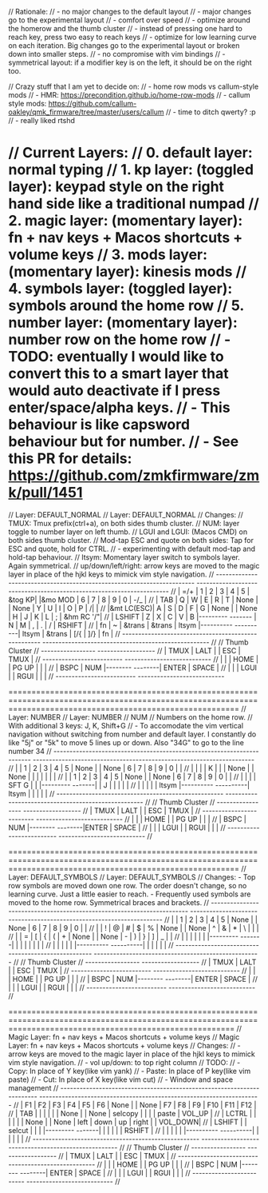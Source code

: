 // Rationale:
// - no major changes to the default layout
//     - major changes go to the experimental layout
// - comfort over speed
//     - optimize around the homerow and the thumb cluster
//     - instead of pressing one hard to reach key, press two easy to reach keys
// - optimize for low learning curve on each iteration. Big changes go to the experimental layout or broken down into smaller steps.
// - no compromise with vim bindings
// - symmetrical layout: if a modifier key is on the left, it should be on the right too.


// Crazy stuff that I am yet to decide on:
// - home row mods vs callum-style mods
//     - HMR: https://precondition.github.io/home-row-mods
//     - callum style mods: https://github.com/callum-oakley/qmk_firmware/tree/master/users/callum
// - time to ditch qwerty? :p
// - really liked rtshd
 
 // Current Layers:
 // 0. default layer:                                 normal typing
 // 1. kp layer:               (toggled layer):       keypad style on the right hand side like a traditional numpad
 // 2. magic layer:            (momentary layer):     fn + nav keys + Macos shortcuts + volume keys
 // 3. mods layer:             (momentary layer):     kinesis mods
 // 4. symbols layer:          (toggled layer):       symbols around the home row
 // 5. number layer:           (momentary layer):     number row on the home row
//      - TODO: eventually I would like to convert this to a smart layer that would auto deactivate if I press enter/space/alpha keys.
//            - This behaviour is like capsword behaviour but for number.
//            - See this PR for details: https://github.com/zmkfirmware/zmk/pull/1451
==============================================================================================================================================================
// Layer: DEFAULT_NORMAL
// Layer: DEFAULT_NORMAL
// Changes:
// TMUX: Tmux prefix(ctrl+a), on both sides thumb cluster.
// NUM: layer toggle to number layer on left thumb.
// LGUI and LGUI: (Macos CMD) on both sides thumb cluster.
// Mod-tap ESC and quote on both sides: Tap for ESC and quote, hold for CTRL.
//   - experimenting with default mod-tap and hold-tap behaviour.
// ltsym: Momentary layer switch to symbols layer. Again symmetrical.
// up/down/left/right: arrow keys are moved to the magic layer in place of the hjkl keys to mimick vim style navigation.
// -----------------------------------------------------------------------           ---------------------------------------------------------------------
// |   =/+     |    1    |    2    |    3    |    4    |    5    | &tog KP|           |&mo MOD |    6    |    7    |    8    |    9    |    0     |  -/_       |
// |   TAB     |    Q    |    W    |    E    |    R    |    T    |  None  |           | None   |    Y    |    U    |    I    |    O    |    P     |  \/|       |
// |&mt LC(ESC)|    A    |    S    |    D    |    F    |    G    |  None  |           | None   |    H    |    J    |    K    |    L    |    ;     |  &hm RC '/"|
// |  LSHIFT   |    Z    |    X    |    C    |    V    |    B    |---------           -------  |    N    |    M    |    ,    |    .    |    /     |  RSHIFT    |
// |   fn      |    ~    | &trans  |  &trans |  ltsym  |----------                           ----------|  ltsym  | &trans  |   [/{   |   ]/}      |  fn        |
// ----------------------------------------------------                                                ----------------------------------------------------
//
//                                                                        Thumb Cluster
//                                                       -----------------              ------------------
//                                                       | TMUX | LALT |                | ESC | TMUX |
//                                               -------------------------              ---------------------------
//                                               |       |       | HOME  |              | PG UP |        |         |
//                                               | BSPC  |  NUM  |--------              --------|  ENTER |  SPACE  |
//                                               |       |       | LGUI  |              | RGUI  |        |         |
//                                               -------------------------              ---------------------------

==============================================================================================================================================================
// Layer: NUMBER
// Layer: NUMBER
// NUM
// Numbers on the home row.
// With additional 3 keys: J, K, Shift+G
//  - To accomodate the vim vertical navigation without switching from number and default layer. I constantly do like "5j" or "5k" to move 5 lines up or down. Also "34G" to go to the line number 34
// -----------------------------------------------------------------------           ---------------------------------------------------------------------
// |          |    1   |    2   |    3    |    4    |    5    |  None  |           | None |    6    |    7    |    8    |    9    |    0     |          |
// |          |        |        |    K    |         |         |  None  |           | None |         |         |         |         |          |          |
// |          |    1   |    2   |    3    |    4    |    5    |  None  |           | None |    6    |    7    |    8    |    9    |    0     |          |
// |          |        |        |  SFT G  |         |         |---------           -------|         |    J    |         |         |          |          |
// |          |        |        |         |  ltsym  |----------                           ----------|  ltsym  |         |         |          |          |
// ----------------------------------------------------                                                ----------------------------------------------------
//
//                                                                        Thumb Cluster
//                                                       -----------------              ------------------
//                                                       | TMUX | LALT |                | ESC | TMUX |
//                                               -------------------------              ---------------------------
//                                               |       |       | HOME  |              | PG UP |        |         |
//                                               | BSPC  |  NUM  |--------              --------|ENTER   | SPACE   |
//                                               |       |       | LGUI  |              | RGUI  |        |         |
//                                               -------------------------              ---------------------------
//


==============================================================================================================================================================
// Layer: DEFAULT_SYMBOLS
// Layer: DEFAULT_SYMBOLS
// Changes:
    - Top row symbols are moved down one row. The order doesn't change, so no learning curve. Just a little easier to reach.
    - Frequently used symbols are moved to the home row. Symmetrical braces and brackets. 
// -----------------------------------------------------------------------           ---------------------------------------------------------------------
// |          |    1   |    2   |    3    |    4    |    5    |  None  |           | None |    6    |    7    |    8    |    9    |    0     |          |
// |          |    !   |    @   |    #    |    $    |    %    |  None  |           | None |    ^    |    &    |    *    |    \    |          |          |
// |          |    =   |    [   |    {    |    (    |    +    |  None  |           | None |    -    |    )    |    }    |    ]    |    _     |          |
// |          |        |        |         |         |         |---------           -------|         |    |    |         |         |          |          |
// |          |        |        |         |         |----------                           ----------|         |         |         |          |          |
// ----------------------------------------------------                                                ----------------------------------------------------
//
//                                                                        Thumb Cluster
//                                                       -----------------              ------------------
//                                                       | TMUX | LALT |                | ESC | TMUX |
//                                               -------------------------              ---------------------------
//                                               |       |       | HOME  |              | PG UP |        |         |
//                                               | BSPC  |  NUM  |--------              --------| ENTER  |  SPACE  |
//                                               |       |       | LGUI  |              | RGUI  |        |         |
//                                               -------------------------              ---------------------------
//


=============================================================================================================================================================
// Magic Layer: fn + nav keys + Macos shortcuts + volume keys
// Magic Layer: fn + nav keys + Macos shortcuts + volume keys
// Changes:
// - arrow keys are moved to the magic layer in place of the hjkl keys to mimick vim style navigation.
// - vol up/down: to top right column
// TODO:
// - Copy: In place of Y key(like vim yank)
// - Paste: In place of P key(like vim paste)
// - Cut: In place of X key(like vim cut)
// - Window and space management
// -----------------------------------------------------------------------           ---------------------------------------------------------------------
// |    F1    |   F2   |   F3   |   F4    |   F5    |   F6    |  None  |           | None |   F7    |   F8    |   F9    |   F10   |   F11    |  F12     |
// |   TAB    |        |        |         |         |         |  None  |           | None | selcopy |         |         |         |   paste  |  VOL_UP  |
// |  LCTRL   |        |        |         |         |         |  None  |           | None |  left   | down    |   up    | right   |          |  VOL_DOWN|
// |  LSHIFT  |        | selcut |         |         |         |---------           -------|         |         |         |         |          |  RSHIFT  |
// |          |        |        |         |         |----------                           ----------|         |         |         |          |          |
// ----------------------------------------------------                                                ----------------------------------------------------
//
//                                                                        Thumb Cluster
//                                                       -----------------              ------------------
//                                                       | TMUX | LALT |                | ESC | TMUX |
//                                               -------------------------              ---------------------------
//                                               |       |       | HOME  |              | PG UP |        |         |
//                                               | BSPC  |  NUM  |--------              --------| ENTER  |  SPACE  |
//                                               |       |       | LGUI  |              | RGUI  |        |         |
//                                               -------------------------              ---------------------------
//
